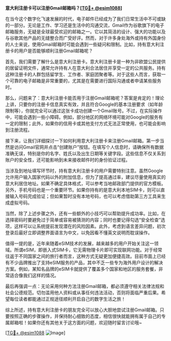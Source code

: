 **意大利注册卡可以注册Gmail邮箱吗？[[TG💪+ @esim1088](https://t.me/s/esim1088)]**

在当今这个数字化飞速发展的时代，电子邮件已经成为了我们日常生活中不可或缺的一部分。无论是工作、学习还是生活中的沟通交流，Gmail作为谷歌旗下的电子邮箱服务，无疑是全球最受欢迎的邮箱之一。它以其简洁的设计、强大的功能以及与谷歌其他产品的无缝整合而广受好评。然而，对于许多身处海外或持有外国身份的人士来说，使用Gmail邮箱时可能会遇到一些疑问和限制。比如，持有意大利注册卡的用户是否能够顺利注册Gmail邮箱呢？

首先，我们需要了解什么是意大利注册卡。意大利注册卡是一种为非欧盟公民提供的居留证明文件，通常允许持有人在意大利合法居住并享受一定的公共服务。持有这种注册卡的人群包括留学生、工作者、家庭团聚者等。对于这些人而言，获取一个可靠的电子邮箱是非常重要的，尤其是在需要进行国际沟通或者申请某些服务时。

那么，问题来了：意大利注册卡能否用于注册Gmail邮箱呢？答案是肯定的！理论上讲，只要你的注册卡信息真实有效，并且符合Google的基本注册要求（如年龄限制等），你就完全可以通过这张卡成功创建一个Gmail账号。不过，在实际操作中，可能会遇到一些小障碍。例如，部分地区的网络环境可能对Google的服务有一定的限制；此外，如果你的信用卡或其他支付方式无法正常使用，也可能会影响到注册流程。

接下来，让我们详细探讨一下如何利用意大利注册卡来注册Gmail邮箱。第一步当然是访问Gmail官网并点击“创建账户”按钮。在填写个人信息时，请确保所有数据准确无误，特别是你的名字、姓氏以及出生日期等关键字段。这些信息不仅关系到账户的安全性，还可能影响到未来接收邮件时的身份验证过程。

当涉及到地址填写环节时，持有意大利注册卡的用户需要特别注意。虽然Google允许用户输入国家代码以外的附加信息，但为了提高通过率，建议尽量使用真实的意大利居住地址。如果不确定具体格式，可以参考当地邮政部门提供的官方模板。另外，手机号码也是一个重要环节。如果你持有的是意大利本地SIM卡，则可以直接输入号码完成验证；但如果暂时没有本地号码，也可以考虑借助第三方工具来生成虚拟号码。

当然，除了上述步骤之外，还有一些额外的小技巧可以帮助提升成功率。比如，在选择密码时要避免过于简单或容易被猜测的内容；同时也要记得勾选“安全检查”选项，这样可以让系统提前发现潜在的风险因素。此外，考虑到语言差异问题，初次登录后最好立即调整界面语言为中文，以免因看不懂英文说明而耽误操作。

值得一提的是，近年来随着eSIM技术的发展，越来越多的用户开始关注这一领域。所谓eSIM，即嵌入式SIM卡，它无需物理卡片即可实现联网功能。对于经常往返于不同国家之间的旅行者而言，这种方式无疑更加便捷高效。目前市面上已经有不少品牌推出了支持eSIM服务的产品，其中不乏一些专为海外用户设计的解决方案。例如，某知名品牌的eSIM卡就提供了覆盖多个国家和地区的服务套餐，非常适合像我们这样的情况。

最后再强调一点：无论采用何种方法注册Gmail邮箱，都必须遵守相关法律法规和社会公德规范。切勿滥用他人资料或从事任何违法活动，否则将面临严重后果。希望每位读者都能通过正规途径顺利开启自己的数字生活之旅！

综上所述，持有意大利注册卡的朋友完全可以放心大胆地尝试注册Gmail邮箱。只要按照正确的步骤操作，并保持耐心细致的态度，相信很快就能拥有属于自己的专属邮箱啦！如果你还有其他关于这方面的问题，欢迎随时留言讨论哦~ 

[[TG💪+ @esim1088](https://t.me/s/esim1088) ![Image](https://i.postimg.cc/4NQfJmqS/Snipaste-2025-05-13-00-14-12.png)]